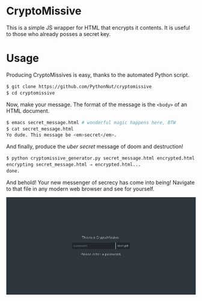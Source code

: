 CryptoMissive
=============

This is a simple JS wrapper for HTML that encrypts it contents. It is useful to those who already posses a secret key.


Usage
=====

Producing CryptoMissives is easy, thanks to the automated Python script.

```bash
$ git clone https://github.com/PythonNut/cryptomissive
$ cd cryptomissive
```

Now, make your message. The format of the message is the `<body>` of an HTML document.

```bash
$ emacs secret_message.html # wonderful magic happens here, BTW
$ cat secret_message.html
Yo dude. This message be <em>secret</em>.
```

And finally, produce the _uber secret_ message of doom and destruction!

```bash
$ python cryptomissive_generator.py secret_message.html encrypted.html "this secret key shall never be guessed"
encrypting secret_message.html ⇒ encrypted.html...
done.
```

And behold! Your new messenger of secrecy has come into being! Navigate to that file in any modern web browser and see for yourself.

![screenshot](screenshot.png)
